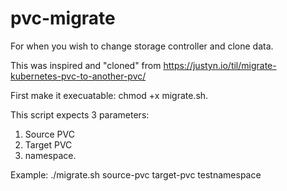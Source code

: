# pvc-migrate
For when you wish to change storage controller and clone data.

This was inspired and "cloned" from https://justyn.io/til/migrate-kubernetes-pvc-to-another-pvc/

First make it execuatable: chmod +x migrate.sh.

This script expects 3 parameters:
1. Source PVC
2. Target PVC
3. namespace.

Example: ./migrate.sh source-pvc target-pvc testnamespace

